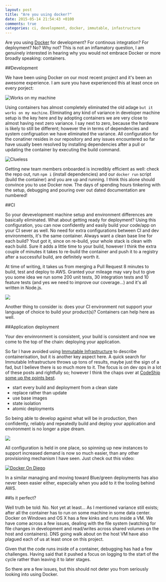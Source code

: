 ```yaml
---
layout: post
title: "Are you using docker?"
date: 2015-05-14 21:54:43 +0100
comments: true
categories: ci, development, docker, immutable, infastructure
---
```

Are you using [Docker](https://www.docker.com/) for development? For continous integration? For deployment? No? Why not? This is not an inflamatory question, I am genuinely interested in hearing why you would not embrace Docker or more broadly speaking: containers.

##Development

We have been using Docker on our most recent project and it's been an awesome experience. I am sure you have experienced this at least once on every porject:

![Works on my machine](http://cdn.meme.am/instances/500x/48009108.jpg)

Using containers has almost completely eliminated the old adage `but it works on my machine`. Eliminating any kind of variance in developer machine setup is the key here and by adopting containers we are very close to almost having next zero variance. I say next to zero, because the hardware is likely to still be different; however the in terms of dependencies and system configruation we have eliminated the variance. All configuration for the conatiner resides in our repository and any issues encountered so far have usually been resolved by installing dependencies after a pull or updating the container by executing the build command.

![Clueless](http://cdn.meme.am/instances/500x/55497481.jpg)

Getting new team members onboarded is incredibly efficient as well: check the repo out, run `npm i` (install dependencies) and our `docker run` script (build the container) and you are up and running. I think this alone should convince you to use Docker now. The days of spending hours tinkering with the setup, debugging and pouring over out dated documentation are numbered!

##CI

So your devevelopment machine setup and environment differences are basically eliminated. What about getting ready for deployment? Using this configuration, you can now confidently and easily build your code/app on your CI sever as well. No need for extra configurations between CI and dev environments, it's the same container. Always want a clean base line for each build? Yout got it, since on re-build, your whole stack is clean with each build. Sure it adds a little time to your build, however I think the extra couple of minutes it takes to re-build the container and push it to a registry after a successful build, are definitely worth it. 

At time of writing, it takes us from merging a Pull Request 8 minutes to build, test and deploy to AWS. Granted your mileage may vary but to give you some idea we run some 200 unit tests, 30 integration tests and 10 feature tests (and yes we need to improve our coverage...) and it's all written in Node.js. 

![](http://cdn.meme.am/instances/500x/59833717.jpg)

Another thing to consider is: does your CI environment not support your language of choice to build your product(s)? Containers can help here as well.

##Application deployment

Your dev envinronment is consistent, your build is consistent and now we come to the top of the chain: deploying your application. 

So far I have avoided using [Immutable Infrastructure](https://highops.com/insights/immutable-infrastructure-6-questions-6-experts/) to describe containerisation, but it is another key aspect here. A quick search for Immutable Infrastructure throws up tons of results, maybe just the sign of a fad, but I believe there is so much more to it. The focus is on dev ops in a lot of these posts and rightfully so; however I think the chaps over at [CodeShip some up the points best](https://blog.codeship.com/immutable-infrastructure/). 

* start every build and deployment from a clean slate
* replace rather than update
* use base images
* state isolation
* atomic deployments

So being able to develop against what will be in production, then confidently, reliably and repeatedly build and deploy your application and environment is no longer a pipe dream. 

![](http://www.quickmeme.com/img/91/91937cf37ba5d6727302ec24851b9a1ff46ae5cdaf1578b7bc7dc2c31a7746b5.jpg)

All configuration is held in one place, so spinning up new instances to support increased demand is now so much easier, than any other provisioning mechanism I have seen. Just check out this video:

[![Docker On Diego](http://img.youtube.com/vi/e76a50ZgzxM/0.jpg)](https://www.youtube.com/watch?v=e76a50ZgzxM)

In a similar managing and moving toward Blue/green deployments has also never been easier either, especially when you add to it the tooling behind AWS.

##Is it perfect?

Well truth be told: No. Not yet at least... As I mentioned variance still exists; after all the container has to run on some machine in some data center. Docker on Windows and OS X has a few kinks and runs inside a VM. We have come across a few issues, dealing with the file system (watching for file changes in development and read/writes across shared volumes on the host and containers). DNS going walk about on the host VM have also plagued each of us at least once on this project.

Given that the code runs inside of a container, debugging has had a few challenges. Having said that it pushed a focus on logging to the start of the cycle rather than leaving it to later stages.

So there are a few issues, but this should not deter you from seriously looking into using Docker. 
